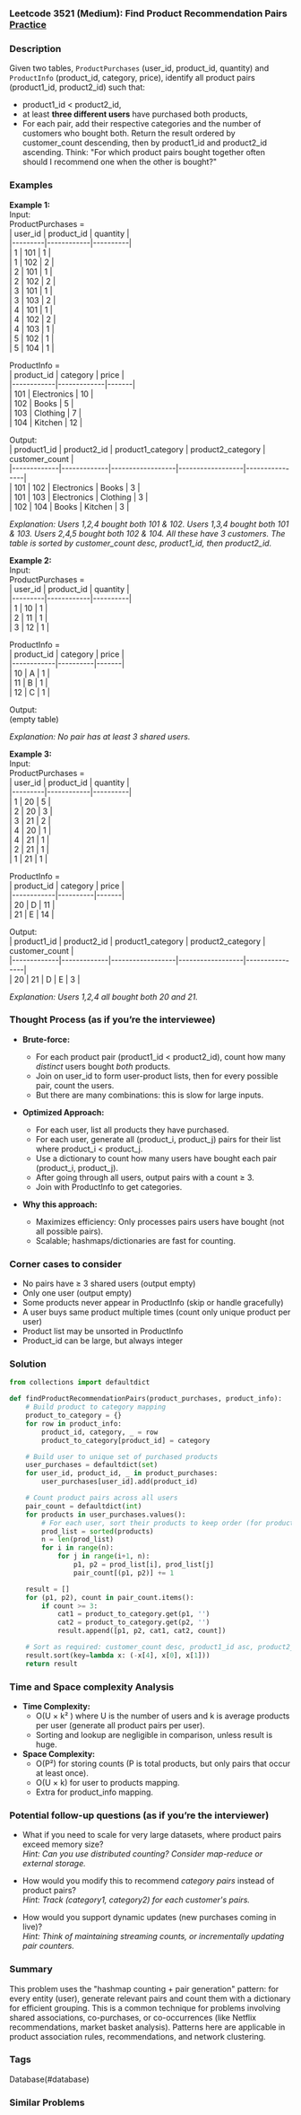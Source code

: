 ### Leetcode 3521 (Medium): Find Product Recommendation Pairs [Practice](https://leetcode.com/problems/find-product-recommendation-pairs)

### Description  
Given two tables, `ProductPurchases` (user_id, product_id, quantity) and `ProductInfo` (product_id, category, price), identify all product pairs (product1_id, product2_id) such that:
- product1_id < product2_id,
- at least **three different users** have purchased both products,
- For each pair, add their respective categories and the number of customers who bought both.
Return the result ordered by customer_count descending, then by product1_id and product2_id ascending.
Think: "For which product pairs bought together often should I recommend one when the other is bought?"


### Examples  

**Example 1:**  
Input:  
ProductPurchases =  
| user_id | product_id | quantity |  
|---------|------------|----------|  
| 1       | 101        | 1        |  
| 1       | 102        | 2        |  
| 2       | 101        | 1        |  
| 2       | 102        | 2        |  
| 3       | 101        | 1        |  
| 3       | 103        | 2        |  
| 4       | 101        | 1        |  
| 4       | 102        | 2        |  
| 4       | 103        | 1        |  
| 5       | 102        | 1        |  
| 5       | 104        | 1        |  

ProductInfo =  
| product_id | category     | price |  
|------------|-------------|-------|  
| 101        | Electronics | 10    |  
| 102        | Books       | 5     |  
| 103        | Clothing    | 7     |  
| 104        | Kitchen     | 12    |  

Output:  
| product1_id | product2_id | product1_category | product2_category | customer_count |  
|-------------|-------------|------------------|------------------|----------------|  
|    101      |    102      |  Electronics     |   Books          |     3          |  
|    101      |    103      |  Electronics     |   Clothing       |     3          |  
|    102      |    104      |  Books           |   Kitchen        |     3          |  

*Explanation: Users 1,2,4 bought both 101 & 102. Users 1,3,4 bought both 101 & 103. Users 2,4,5 bought both 102 & 104. All these have 3 customers. The table is sorted by customer_count desc, product1_id, then product2_id.*

**Example 2:**  
Input:  
ProductPurchases =  
| user_id | product_id | quantity |  
|---------|------------|----------|  
| 1       | 10         | 1        |  
| 2       | 11         | 1        |  
| 3       | 12         | 1        |  

ProductInfo =  
| product_id | category | price |  
|------------|----------|-------|  
| 10         | A        | 1     |  
| 11         | B        | 1     |  
| 12         | C        | 1     |  

Output:  
(empty table)

*Explanation: No pair has at least 3 shared users.*

**Example 3:**  
Input:  
ProductPurchases =  
| user_id | product_id | quantity |  
|---------|------------|----------|  
| 1       | 20         | 5        |  
| 2       | 20         | 3        |  
| 3       | 21         | 2        |  
| 4       | 20         | 1        |  
| 4       | 21         | 1        |  
| 2       | 21         | 1        |  
| 1       | 21         | 1        |  

ProductInfo =  
| product_id | category | price |  
|------------|----------|-------|  
| 20         | D        | 11    |  
| 21         | E        | 14    |  

Output:  
| product1_id | product2_id | product1_category | product2_category | customer_count |  
|-------------|-------------|------------------|------------------|----------------|  
|    20       |    21       |   D              |    E             |    3           |  

*Explanation: Users 1,2,4 all bought both 20 and 21.*

### Thought Process (as if you’re the interviewee)  

- **Brute-force:**  
  - For each product pair (product1_id < product2_id), count how many *distinct* users bought *both* products.
  - Join on user_id to form user-product lists, then for every possible pair, count the users.
  - But there are many combinations: this is slow for large inputs.

- **Optimized Approach:**  
  - For each user, list all products they have purchased.
  - For each user, generate all (product_i, product_j) pairs for their list where product_i < product_j.
  - Use a dictionary to count how many users have bought each pair (product_i, product_j).
  - After going through all users, output pairs with a count ≥ 3.
  - Join with ProductInfo to get categories.

- **Why this approach:**  
  - Maximizes efficiency: Only processes pairs users have bought (not all possible pairs).
  - Scalable; hashmaps/dictionaries are fast for counting.

### Corner cases to consider  
- No pairs have ≥ 3 shared users (output empty)
- Only one user (output empty)
- Some products never appear in ProductInfo (skip or handle gracefully)
- A user buys same product multiple times (count only unique product per user)
- Product list may be unsorted in ProductInfo
- Product_id can be large, but always integer

### Solution

```python
from collections import defaultdict

def findProductRecommendationPairs(product_purchases, product_info):
    # Build product to category mapping
    product_to_category = {}
    for row in product_info:
        product_id, category, _ = row
        product_to_category[product_id] = category

    # Build user to unique set of purchased products
    user_purchases = defaultdict(set)
    for user_id, product_id, _ in product_purchases:
        user_purchases[user_id].add(product_id)

    # Count product pairs across all users
    pair_count = defaultdict(int)
    for products in user_purchases.values():
        # For each user, sort their products to keep order (for product1_id < product2_id)
        prod_list = sorted(products)
        n = len(prod_list)
        for i in range(n):
            for j in range(i+1, n):
                p1, p2 = prod_list[i], prod_list[j]
                pair_count[(p1, p2)] += 1

    result = []
    for (p1, p2), count in pair_count.items():
        if count >= 3:
            cat1 = product_to_category.get(p1, '')
            cat2 = product_to_category.get(p2, '')
            result.append([p1, p2, cat1, cat2, count])

    # Sort as required: customer_count desc, product1_id asc, product2_id asc
    result.sort(key=lambda x: (-x[4], x[0], x[1]))
    return result
```

### Time and Space complexity Analysis  

- **Time Complexity:**  
  - O(U × k² ) where U is the number of users and k is average products per user (generate all product pairs per user).
  - Sorting and lookup are negligible in comparison, unless result is huge.
- **Space Complexity:**  
  - O(P²) for storing counts (P is total products, but only pairs that occur at least once).
  - O(U × k) for user to products mapping.
  - Extra for product_info mapping.

### Potential follow-up questions (as if you’re the interviewer)  

- What if you need to scale for very large datasets, where product pairs exceed memory size?  
  *Hint: Can you use distributed counting? Consider map-reduce or external storage.*

- How would you modify this to recommend *category pairs* instead of product pairs?  
  *Hint: Track (category1, category2) for each customer's pairs.*

- How would you support dynamic updates (new purchases coming in live)?  
  *Hint: Think of maintaining streaming counts, or incrementally updating pair counters.*

### Summary
This problem uses the "hashmap counting + pair generation" pattern: for every entity (user), generate relevant pairs and count them with a dictionary for efficient grouping. This is a common technique for problems involving shared associations, co-purchases, or co-occurrences (like Netflix recommendations, market basket analysis). Patterns here are applicable in product association rules, recommendations, and network clustering.

### Tags
Database(#database)

### Similar Problems
